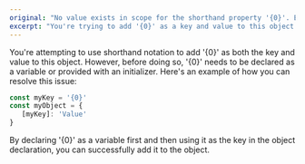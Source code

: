 ```yaml
---
original: "No value exists in scope for the shorthand property '{0}'. Either declare one or provide an initializer."
excerpt: "You're trying to add '{0}' as a key and value to this object using shorthand notation. However, '{0}' needs to be declared as a variable first."
---
```


You're attempting to use shorthand notation to add '{0}' as both the key and value to this object. However, before doing so, '{0}' needs to be declared as a variable or provided with an initializer. Here's an example of how you can resolve this issue:

```ts
const myKey = '{0}'
const myObject = {
   [myKey]: 'Value'
}
```

By declaring '{0}' as a variable first and then using it as the key in the object declaration, you can successfully add it to the object.
